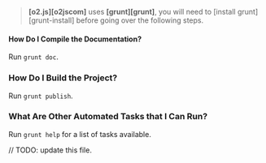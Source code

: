 > **[o2.js][o2jscom]** uses **[grunt][grunt]**, you will need to [install grunt][grunt-install] before going over the following steps.

#### How Do I Compile the Documentation?

Run `grunt doc`.

### How Do I Build the Project?

Run `grunt publish`.

### What Are Other Automated Tasks that I Can Run?

Run `grunt help` for a list of tasks available.

// TODO: update this file.
